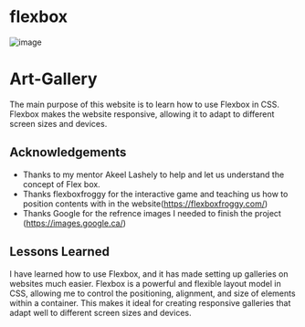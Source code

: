 # flexbox
![image](https://github.com/Sumit-Chawariya/flexbox/assets/140414610/cf82ce60-3a38-4b8d-95dd-c361e465a37c)

# Art-Gallery

The main purpose of this website is to learn how to use Flexbox in CSS. Flexbox makes the website responsive, allowing it to adapt to different screen sizes and devices.





## Acknowledgements

 - Thanks to my mentor Akeel Lashely to help and let us understand the concept of Flex box.
 - Thanks flexboxfroggy for the interactive game and teaching us how to position contents with in the website(https://flexboxfroggy.com/)
 - Thanks Google for the refrence images I needed to finish the project (https://images.google.ca/)


## Lessons Learned

I have learned how to use Flexbox, and it has made setting up galleries on websites much easier. Flexbox is a powerful and flexible layout model in CSS, allowing me to control the positioning, alignment, and size of elements within a container. This makes it ideal for creating responsive galleries that adapt well to different screen sizes and devices.

